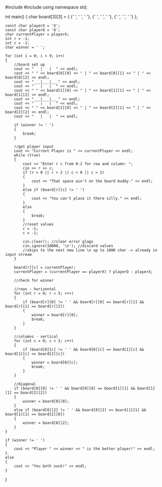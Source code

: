 #include <iostream>
#include <string>
using namespace std;

int main()
{
	char board[3][3] =
	{
		{' ', ' ', ' '},
		{' ', ' ', ' '},
		{' ', ' ', ' '}
	};

	const char playerX = 'X';
	const char playerO = 'O';
	char currentPlayer = playerX;
	int r = -1;
	int c = -1;
	char winner = ' ';

	for (int i = 0; i < 9; i++)
	{
		//board set up
		cout << "   |   |  " << endl;
		cout << " " << board[0][0] << " | " << board[0][1] << " | " << board[0][2] << endl;
		cout << "___|___|___" << endl;
		cout << "   |   |  " << endl;
		cout << " " << board[1][0] << " | " << board[1][1] << " | " << board[1][2] << endl;
		cout << "___|___|___" << endl;
		cout << "   |   |  " << endl;
		cout << " " << board[2][0] << " | " << board[2][1] << " | " << board[2][2] << endl;
		cout << "   |   |  " << endl;

		if (winner != ' ')
		{
			break;
		}

		//get player input
		cout << "Current Player is " << currentPlayer << endl;
		while (true)
		{
			cout << "Enter r c from 0-2 for row and column: ";
			cin >> r >> c;
			if (r < 0 || r > 2 || c < 0 || c > 2)
			{
				cout << "That space ain't on the board buddy." << endl;
			}
			else if (board[r][c] != ' ')
			{
				cout << "You can't place it there silly." << endl;
			}
			else
			{
				break;
			}
			//reset values
			r = -1;
			c = -1;

			cin.clear(); //clear error glags
			cin.ignore(10000, '\n'); //discard values
			//skips to the next new line \n up to 1000 char -> already in input stream
		}

		board[r][c] = currentPlayer;
		currentPlayer = (currentPlayer == playerX) ? playerO : playerX;

		//check for winner

		//rows - horizontal
		for (int r = 0; r < 3; r++)
		{
			if (board[r][0] != ' ' && board[r][0] == board[r][1] && board[r][1] == board[r][2])
			{
				winner = board[r][0];
				break;
			}
		}

		//columns - vertical
		for (int c = 0; c < 3; c++)
		{
			if (board[0][c] != ' ' && board[0][c] == board[1][c] && board[1][c] == board[2][c])
			{
				winner = board[0][c];
				break;
			}
		}

		//diagonal 
		if (board[0][0] != ' ' && board[0][0] == board[1][1] && board[1][1] == board[2][2])
		{
			winner = board[0][0];
		}
		else if (board[0][2] != ' ' && board[0][2] == board[1][1] && board[1][1] == board[2][0])
		{
			winner = board[0][2];
		}
	}

	if (winner != ' ')
	{
		cout << "Player " << winner << " is the better player!" << endl;
	}
	else
	{
		cout << "You both suck!" << endl;
	}



}
